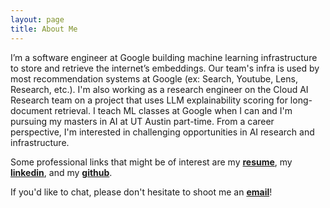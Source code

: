 ```yaml
---
layout: page
title: About Me
---
```


I’m a software engineer at Google building machine learning infrastructure to store and retrieve the internet’s embeddings. Our team's infra is used by most recommendation systems at Google (ex: Search, Youtube, Lens, Research, etc.). I'm also working as a research engineer on the Cloud AI Research team on a project that uses LLM explainability scoring for long-document retrieval. I teach ML classes at Google when I can and I'm pursuing my masters in AI at UT Austin part-time. From a career perspective, I'm interested in challenging opportunities in AI research and infrastructure. 

Some professional links that might be of interest are my **[resume](/assets/pragun-resume.pdf)**, my **[linkedin](https://www.linkedin.com/in/pragun-ananda/)**, and my **[github](https://github.com/pragun-ananda)**.

If you'd like to chat, please don't hesitate to shoot me an **[email](mailto:pragun.ananda@gmail.com)**!